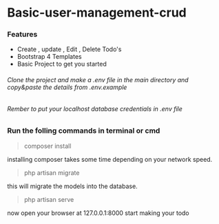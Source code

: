 # Basic-user-management-crud 
 

### Features

- Create , update , Edit , Delete Todo's
- Bootstrap 4 Templates
- Basic Project to get you started

###### Clone the project and make a .env file in the main directory and copy&paste the details from .env.example

###### Rember to put your localhost database credentials in .env file

### Run the folling commands in terminal or cmd
>composer install

installing composer takes some time depending on your network speed.

>php artisan migrate

this will migrate the models into the database.

>php artisan serve

now open your browser at 127.0.0.1:8000 start making your todo

